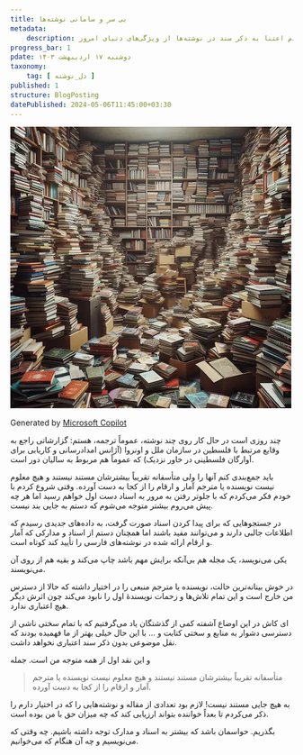 ```yaml
---
title: بی سر و سامانی نوشته‌ها
metadata: 
    description: عدم اعتنا به ذکر سند در نوشته‌ها از ویژگی‌های دنیای امروز
progress_bar: 1
pdate: دوشنبه ۱۷ اردیبهشت ۱۴۰۳
taxonomy:
    tag: [ دل_نوشته ]
published: 1
structure: BlogPosting
datePublished: 2024-05-06T11:45:00+03:30
---
```

![ تصویر تعداد زیادی کتاب که هیچ نظم و سر و سامانی ندارند ](d32b00cb-3060-4ad3-917d-6de162a1a94e.webp)
<div class="align-center">
Generated by <a href="https://www.bing.com/images/create/a-lot-of-books-without-ordering-them/1-6638bf73f02b4fa08ce7e4ecbde49461?id=DTAjIOCGiyZ1NccqDYMYww.6RCDGltrjh24Qi%2Frd1HuyQ&view=detailv2&idpp=genimg&noidpclose=1&thid=OIG1..sUL9esXq2zQoqWh_P5E&form=SYDBIC&ssp=1&safesearch=moderate&setlang=en&cc=XL&pc=SANSAAND">Microsoft Copilot</a>
</div>

چند روزی است در حال کار روی چند نوشته، عموماً ترجمه، هستم: گزارشاتی راجع به وقایع مرتبط با فلسطین در سازمان ملل و اونروا (آژانس امدادرسانی و کاریابی برای آوارگان فلسطینی در خاور نزدیک) که عموماً هم مربوط به سالیان دور است. 

باید جمع‌بندی کنم آنها را ولی متأسفانه تقریباً بیشترشان مستند نیستند و هیچ معلوم نیست نویسنده یا مترجم  آمار و ارقام را از کجا به دست آورده. وقتی شروع کردم با خودم فکر می‌کردم که با جلوتر رفتن به مرور به اسناد دست اول خواهم رسید اما هر چه پیش می‌روم بیشتر متوجه می‌شوم که دستم به جایی بند نیست. 

در جستجوهایی که برای پیدا کردن اسناد صورت گرفت، به داده‌های جدیدی رسیدم که اطلاعات جالبی دارند و می‌توانند مفید باشند اما همچنان دستم از اسناد و مدارکی که آمار و ارقام ارائه شده در نوشته‌های فارسی را تأیید کند کوتاه است.

یکی می‌نویسد، یک مجله هم بی‌آنکه برایش مهم باشد چاپ می‌کند و بقیه هم از روی آن می‌نویسند.

در خوش بینانه‌ترین حالت، نویسنده یا مترجم منبعی را در اختیار داشته که حالا از دسترس من خارج است و این تمام تلاش‌ها و زحمات نویسندهٔ اول را نابود می‌کند چون اثرش دیگر هیچ اعتباری ندارد.

 ای کاش در این اوضاع آشفته کمی از گذشتگان یاد می‌گرفتیم که با تمام سختی ناشی از دسترسی دشوار به منابع و سختی کتابت و ... با این حال خیلی بهتر از ما فهمیده بودند که نقل موضوعی بدون ذکر سند اعتباری نخواهد داشت.

و این نقد اول از همه متوجه من است. جمله 

> متأسفانه تقریباً بیشترشان مستند نیستند و هیچ معلوم نیست نویسنده یا مترجم  آمار و ارقام را از کجا به دست آورده.

به هیچ جایی مستند نیست! لازم بود تعدادی از مقاله و نوشته‌هایی را که در اختیار دارم را ذکر می‌کردم تا بعداً خواننده بتواند ارزیابی کند که چه میزان حق با من بوده است.

بگذریم. حواسمان باشد که بیشتر به اسناد و مدارک توجه داشته باشیم. چه وقتی که می‌نویسیم و چه آن هنگام که می‌خوانیم. 